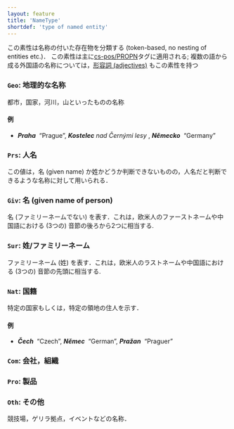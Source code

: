 ```yaml
---
layout: feature
title: 'NameType'
shortdef: 'type of named entity'
---
```


この素性は名称の付いた存在物を分類する (token-based, no nesting of entities etc.)． この素性は主に[cs-pos/PROPN]()タグに適用される; 複数の語から成る外国語の名称については，[形容詞 (adjectives)](cs-pos/ADJ) もこの素性を持つ <!--(they preserve the `ADJ` tag but at the same time they would not exist in Czech
otherwise than in the named entity).-->

### `Geo`: 地理的な名称

都市，国家，河川，山といったものの名称

#### 例

* _<b>Praha</b>&nbsp;_ “Prague”, _<b>Kostelec</b> nad Černými lesy&nbsp;_, _<b>Německo</b>&nbsp;_ “Germany”

### `Prs`: 人名

この値は，名 (given name) か姓かどうか判断できないものの，人名だと判断できるような名称に対して用いられる．

### `Giv`: 名 (given name of person)

名 (ファミリーネームでない) を表す．これは，欧米人のファーストネームや中国語における (3つの) 音節の後ろから2つに相当する.

### `Sur`: 姓/ファミリーネーム

ファミリーネーム (姓) を表す．これは，欧米人のラストネームや中国語における (3つの) 音節の先頭に相当する.

### `Nat`: 国籍

特定の国家もしくは，特定の領地の住人を示す．

#### 例

* _<b>Čech</b>&nbsp;_ “Czech”, _<b>Němec</b>&nbsp;_ “German”, _<b>Pražan</b>&nbsp;_ “Praguer”

### `Com`: 会社，組織

### `Pro`: 製品

### `Oth`: その他

競技場，ゲリラ拠点，イベントなどの名称．
